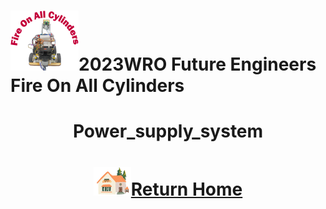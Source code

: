 ![LOGO](../../other/img/logo.png)2023WRO Future Engineers Fire On All Cylinders  
====
# <div align="center">Power_supply_system </div> 


# <div align="center">![HOME](../../other/img/Home.png)[Return Home](../../)</div>  


